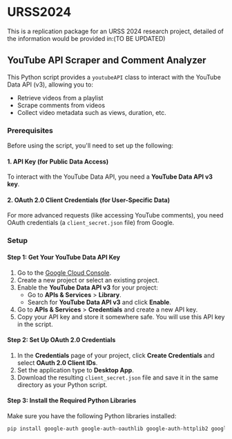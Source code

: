 # URSS2024

This is a replication package for an URSS 2024 research project, detailed of the information would be provided in:(TO BE UPDATED)

## YouTube API Scraper and Comment Analyzer

This Python script provides a `youtubeAPI` class to interact with the YouTube Data API (v3), allowing you to:
- Retrieve videos from a playlist
- Scrape comments from videos
- Collect video metadata such as views, duration, etc.

### Prerequisites

Before using the script, you'll need to set up the following:

#### 1. **API Key** (for Public Data Access)
To interact with the YouTube Data API, you need a **YouTube Data API v3 key**.

#### 2. **OAuth 2.0 Client Credentials** (for User-Specific Data)
For more advanced requests (like accessing YouTube comments), you need OAuth credentials (a `client_secret.json` file) from Google.

### Setup

#### Step 1: Get Your YouTube Data API Key

1. Go to the [Google Cloud Console](https://console.cloud.google.com/).
2. Create a new project or select an existing project.
3. Enable the **YouTube Data API v3** for your project:
   - Go to **APIs & Services** > **Library**.
   - Search for **YouTube Data API v3** and click **Enable**.
4. Go to **APIs & Services** > **Credentials** and create a new API key.
5. Copy your API key and store it somewhere safe. You will use this API key in the script.

#### Step 2: Set Up OAuth 2.0 Credentials

1. In the **Credentials** page of your project, click **Create Credentials** and select **OAuth 2.0 Client IDs**.
2. Set the application type to **Desktop App**.
3. Download the resulting `client_secret.json` file and save it in the same directory as your Python script.

#### Step 3: Install the Required Python Libraries

Make sure you have the following Python libraries installed:

```bash
pip install google-auth google-auth-oauthlib google-auth-httplib2 google-api-python-client isodate requests
